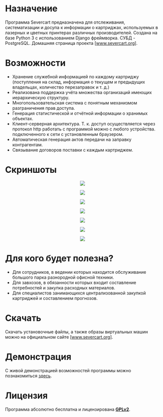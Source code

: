 # Назначение

Программа Severcart предназначена для отслеживания, систематизации и досупа к информации о картриджах, 
используемых в лазерных и цветных принтерах различных производителей.
Создана на базе Python 3 с использованием Django фреймворка. СУБД - PostgreSQL.
Домашняя страница проекта [www.severcart.org].

# Возможности

- Хранение служебной информацией по каждому картриджу (поступления на склад, информация о текущем 
и предыдущих владельцах, количество перезаправок и т. д.)
- Реализована поддержка учёта множества организаций имеющих иерархическую структуру.
- Многопользовательская система с понятным механизмом разграничения прав доступа.
- Генерация статистической и отчётной информации о хранимых объектах.
- Клиент-серверная архитектура. Т. к. доступ осуществляется через протокол http работать с программой можно с любого устройства.
подключенного к сети с установленным браузером.
- Автоматическая генерация актов передачи на заправку контрагентам.
- Связывание договоров поставки с каждым картриджем.

# Скриншоты

<p align="center"><img src="http://www.severcart.org/static/img/shots_ru/1.png?1"/></p>
<p align="center"><img src="http://www.severcart.org/static/img/shots_ru/2.png?1"/></p>
<p align="center"><img src="http://www.severcart.org/static/img/shots_ru/3.png?1"/></p>
<p align="center"><img src="http://www.severcart.org/static/img/shots_ru/4.png?1"/></p>
<p align="center"><img src="http://www.severcart.org/static/img/shots_ru/5.png?1"/></p>
<p align="center"><img src="http://www.severcart.org/static/img/shots_ru/6.png?1"/></p>
<p align="center"><img src="http://www.severcart.org/static/img/shots_ru/7.png?1"/></p>

# Для кого будет полезна?

- Для сотрудников, в ведении которых находится обслуживание большого парка разнородной офисной техники.
- Для завхозов, в обязанности которых входит составление потребностей и закупка расходных материалов.
- Для специалистов занимающихся централизованной закупкой картриджей и составлением прогнозов.

# Скачать
Скачать установочные файлы, а также образы виртуальных машин можно на официальном сайте [www.severcart.org].

# Демонстрация
С живой демонстрацией возможностей программы можно познакомиться [здесь].

# Лицензия
Программа абсолютно бесплатна и лицензирована **[GPLv2]**.

[www.severcart.org]: http://www.severcart.org
[GPLv2]: https://raw.githubusercontent.com/sfcl/ancon/master/LICENSE
[здесь]: http://demo.severcart.org
